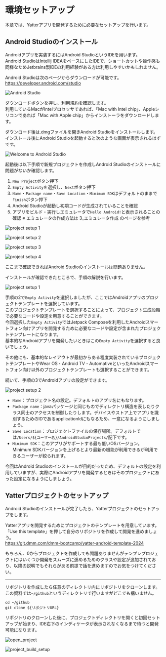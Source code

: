 # 環境セットアップ
本章では、Yatterアプリを開発するために必要なセットアップを行います。

## Android Studioのインストール
Androidアプリを実装するにはAndroid StudioというIDEを用います。  
Android StudioはIntellij IDEAをベースにしたIDEで、ショートカットや操作感も同様なためJetbrains製IDEの利用経験がある方は利用しやすいかもしれません。  

Android Studioは次のページからダウンロードが可能です。  
https://developer.android.com/studio

![Android Studio](../image/1/android_studio.png)

ダウンロードボタンを押し、利用規約を確認します。  
利用しているMacがIntelプロセッサであれば、「Mac with Intel chip」、Appleシリコンであれば「Mac with Apple chip」からインストーラをダウンロードします。  

ダウンロード後は.dmgファイルを開きAndroid Studioをインストールします。  
インストール後にAndroid Studioを起動すると次のような画面が表示されるはずです。  

![Welcome to Android Studio](../image/1/welcome_android_studio.png)

起動後は以下手順で新規プロジェクトを作成しAndroid Studioのインストールに問題がないか確認します。  

1. `New Project`ボタン押下
2. `Empty Activity`を選択し、`Next`ボタン押下
3. `Name`・`Package name`・`Save Location`・`Minimum SDK`はデフォルトのままで`Finish`ボタン押下
4. Android Studioが起動し初期コードが生成されていることを確認
5. アプリをビルド・実行しエミュレータで`Hello Android!`と表示されることの確認
※ エミュレータの作成方法は 3_エミュレータ作成 のページを参考

![project setup 1](../image/1/project_setup1.png)

![project setup 2](../image/1/project_setup2.png)

![project setup 3](../image/1/project_setup3.png)

![project setup 4](../image/1/project_setup4.png)

ここまで確認できればAndroid Studioのインストールは問題ありません。  

インストールが確認できたところで、手順の解説を行います。   

![project setup 1](../image/1/project_setup1.png)

手順の2で`Empty Activity`を選択しましたが、ここではAndroidアプリのプロジェクトテンプレートを選択しています。  
このプロジェクトテンプレートを選択することによって、プロジェクト生成段階で必要なコードや設定を用意することができます。  
今回選択した`Empty Activity`ではJetpack Composeを利用したAndroidスマートフォン向けアプリを開発するために必要なコードや設定が含まれたプロジェクトテンプレートになります。  
基本的なAndroidアプリを開発したいときはこの`Empty Activity`を選択すると良いでしょう。  

その他にも、基本的なレイアウトが最初からある程度実装されているプロジェクトテンプレートやWear OS・Android TV・AutomativeといったAndroidスマートフォン向け以外のプロジェクトテンプレートも選択することができます。  

続いて、手順の3でAndroidアプリの設定ができます。  

![project setup 2](../image/1/project_setup2.png)

- `Name`：プロジェクト名の設定。デフォルトのアプリ名にもなります。
- `Package name`：javaパッケージと同じものでディレクトリ構造を表したりクラス同士のアクセスを制御したりします。デバイスやストア上でアプリを識別するためのIDであるapplicationIdにもなるため、一意になるようにしましょう。
- `Save Location`：プロジェクトファイルの保存場所。デフォルトでは`/Users/${ユーザー名}/AndroidStudioProjects/`配下です。
- `Minimum SDK`：このアプリがサポートする最も低いOSバージョン。 Minimum SDKバージョンを上げるとより最新の機能が利用できるが利用できるユーザーが絞られます。

今回はAndroid Studioのインストールが目的だったため、デフォルトの設定を利用していますが、実際にAndroidアプリを開発するときはそのプロジェクトにあった設定になるようにしましょう。  

## Yatterプロジェクトのセットアップ
Android Studioのインストールが完了したら、Yatterプロジェクトのセットアップをします。  

Yatterアプリを開発するためにプロジェクトのテンプレートを用意しています。  
「Use this template」を押して自分のリポジトリを作成して開発を進めましょう。  
https://git.dmm.com/dmm-bootcamp/yatter-android-template-2024

もちろん、0からプロジェクトを作成しても問題ありませんがテンプレプロジェクトにはいくつか開発をスムーズに進めるためのクラスや設定が追加されており、以降の説明でもそれらがある前提で話を進めますのでお気をつけてください。

---

リポジトリを作成したら任意のディレクトリ内にリポジトリをクローンします。  
この資料では`~/github`というディレクトリで行いますがどこでも構いません。  

```
cd ~/github
git clone ${リポジトリURL}
```

リポジトリのクローンした後に、プロジェクトディレクトリを開くと初回セットアップが始まり、IDE右下のインディケータが表示されなくなるまで待つと開発可能になります。  

![open_project](../image/1/open_project.png)

![project_build_setup](../image/1/project_build_setup.png)
